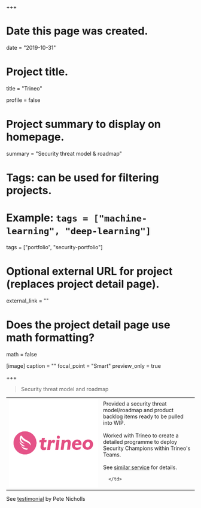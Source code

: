 +++
# Date this page was created.
date = "2019-10-31"

# Project title.
title = "Trineo"

profile = false

# Project summary to display on homepage.
summary = "Security threat model &#38; roadmap"

# Tags: can be used for filtering projects.
# Example: `tags = ["machine-learning", "deep-learning"]`
tags = ["portfolio", "security-portfolio"]

# Optional external URL for project (replaces project detail page).
external_link = ""

# Does the project detail page use math formatting?
math = false

[image]
caption = ""
focal_point = "Smart"
preview_only = true

+++

> Security threat model and roadmap

<table>
   <tr>
      <td style="text-align: left; width: 50%"><a href="https://www.trineo.com" target="_blank"><img src="featured.png"></a></td>
      <td style="text-align: left">
         Provided a security threat model/roadmap and product backlog items ready to be pulled into WIP.<br><br>
         Worked with Trineo to create a detailed programme to deploy Security Champions within Trineo's Teams.<br><br>
         See <a href="/project/service-development-team-security-roadmap/" target="_blank">similar service</a> for details.

      </td>
   </tr>
</table>

See <a href="../testimonial-pete-nicholls">testimonial</a> by Pete Nicholls





